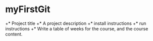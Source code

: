 # myFirstGit

+* Project title
+* A project description
+* install instructions
+* run instructions
+* Write a table of weeks for the course, and the course content.
